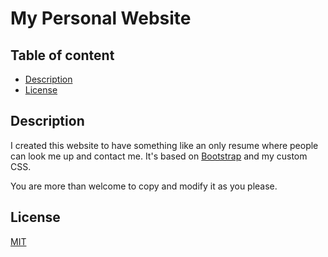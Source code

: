 
# My Personal Website

## Table of content

  * [Description](#description)
  * [License](#license)


## Description

I created this website to have something like an only resume where people can look me up and contact me. 
It's based on [Bootstrap](https://getbootstrap.com/) and my custom CSS.  

You are more than welcome to copy and modify it as you please.

## License

[MIT](https://github.com/malain96/website/blob/master/LICENSE)